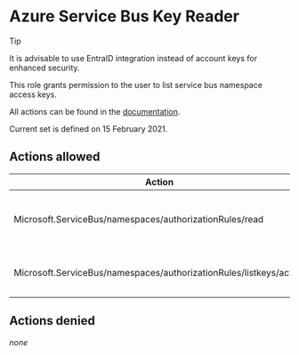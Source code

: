 # Azure Service Bus Key Reader

> [!TIP]
> It is advisable to use EntraID integration instead of account keys for enhanced security.

This role grants permission to the user to list service bus namespace access keys.

All actions can be found in the [documentation](https://learn.microsoft.com/en-us/azure/role-based-access-control/resource-provider-operations#microsoftservicebus).

Current set is defined on 15 February 2021.

## Actions allowed

| Action | Description |
|-|-|
| Microsoft.ServiceBus/namespaces/authorizationRules/read | Get the list of Namespaces Authorization Rules description. |
| Microsoft.ServiceBus/namespaces/authorizationRules/listkeys/action | Get the Connection String to the Namespace |

## Actions denied

_none_
